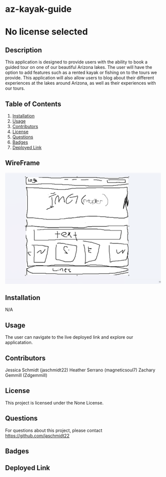 # az-kayak-guide

# No license selected

## Description

This application is designed to provide users with the ability to book a guided tour on one of our beautiful Arizona lakes. The user will have the option to add features such as a rented kayak or fishing on to the tours we provide. This application will also allow users to blog about their different experiences at the lakes around Arizona, as well as their experiences with our tours.

## Table of Contents

1. [Installation](#installation)
2. [Usage](#usage)
3. [Contributors](#contributors)
4. [License](#license)
5. [Questions](#questions)
6. [Badges](#badges)
7. [Deployed Link](#deployed-link)

## WireFrame

![This is our rough draft wire frame of our application](az-kayak-guide/src/assets/roughdraft.png)

## Installation 

N/A

## Usage

The user can navigate to the live deployed link and explore our applicatation.

## Contributors

Jessica Schmidt (jaschmidt22)
Heather Serrano (magneticsoul7)
Zachary Gemmill (Zdgemmill)

## License

This project is licensed under the None License.

## Questions

For questions about this project, please contact https://github.com/jaschmidt22

## Badges


## Deployed Link 

